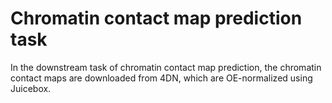 # Chromatin contact map prediction task

In the downstream task of chromatin contact map prediction, the chromatin contact maps are downloaded from 4DN, which are OE-normalized using Juicebox. 
